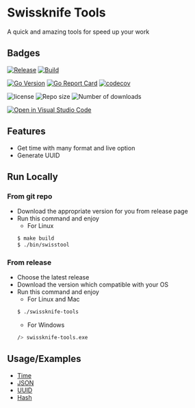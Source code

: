 
# Swissknife Tools

A quick and amazing tools for speed up your work

## Badges

[![Release](https://github.com/beemensameh/swissknife-tools/actions/workflows/github-workflow.yml/badge.svg)](https://github.com/beemensameh/swissknife-tools/actions/workflows/github-workflow.yml)
[![Build](https://github.com/beemensameh/swissknife-tools/actions/workflows/go-ci.yml/badge.svg)](https://github.com/beemensameh/swissknife-tools/actions/workflows/go-ci.yml)

[![Go Version](https://img.shields.io/github/go-mod/go-version/beemensameh/swissknife-tools?logo=go)](https://go.dev/)
[![Go Report Card](https://goreportcard.com/badge/github.com/beemensameh/swissknife-tools)](https://goreportcard.com/report/github.com/beemensameh/swissknife-tools)
[![codecov](https://codecov.io/gh/beemensameh/swissknife-tools/branch/main/graph/badge.svg)](https://codecov.io/gh/vektra/mockery)

![license](https://img.shields.io/github/license/beemensameh/swissknife-tools)
![Repo size](https://img.shields.io/github/repo-size/beemensameh/swissknife-tools)
![Number of downloads](https://img.shields.io/github/downloads/beemensameh/swissknife-tools/total)

[![Open in Visual Studio Code](https://open.vscode.dev/badges/open-in-vscode.svg)](https://open.vscode.dev/beemensameh/swissknife-tools)

## Features

- Get time with many format and live option
- Generate UUID

## Run Locally

### From git repo
- Download the appropriate version for you from release page
- Run this command and enjoy
    - For Linux
    ```sh
    $ make build
    $ ./bin/swisstool
    ```

### From release
- Choose the latest release
- Download the version which compatible with your OS
- Run this command and enjoy
    - For Linux and Mac
    ```sh
    $ ./swissknife-tools
    ```
    - For Windows
    ```sh
    /> swissknife-tools.exe
    ```

## Usage/Examples

* [Time](./docs/time.md)
* [JSON](./docs/json.md)
* [UUID](./docs/uuid.md)
* [Hash](./docs/hash.md)
